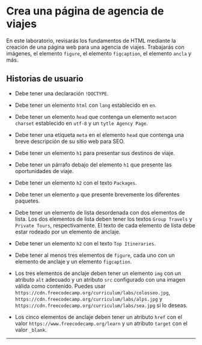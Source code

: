 # Crea una página de agencia de viajes

En este laboratorio, revisarás los fundamentos de HTML mediante la creación de una página web para una agencia de viajes.
Trabajarás con imágenes, el elemento `figure`, el elemento `figcaption`, el elemento `ancla` y más.

## Historias de usuario

- Debe tener una declaración `!DOCTYPE`.

- Debe tener un elemento `html` con `lang` establecido en `en`.

- Debe tener un elemento `head` que contenga un elemento `meta`con `charset` establecido en `utf-8` y un `tytle Agency Page`.

- Debe tener una etiqueta `meta` en el elemento `head` que contenga una breve descripción de su sitio web para SEO.

- Debe tener un elemento `h1` para presentar sus destinos de viaje.

- Debe tener un párrafo debajo del elemento `h1` que presente las oportunidades de viaje.

- Debe tener un elemento `h2` con el texto `Packages`.

- Debe tener un elemento `p` que presente brevemente los diferentes paquetes.

- Debe tener un elemento de lista desordenada con dos elementos de lista. Los dos elementos de lista deben tener los textos `Group Travels` y `Private Tours`, respectivamente. El texto de cada elemento de lista debe estar rodeado por un elemento de anclaje.

- Debe tener un elemento `h2` con el texto `Top Itineraries`.

- Debe tener al menos tres elementos de `figure`, cada uno con un elemento de anclaje y un elemento `figcaption`.

- Los tres elementos de anclaje deben tener un elemento `img` con un atributo `alt` adecuado y un atributo `src` configurado con una imagen válida como contenido. Puedes usar `https://cdn.freecodecamp.org/curriculum/labs/colosseo.jpg`, `https://cdn.freecodecamp.org/curriculum/labs/alps.jpg` y `https://cdn.freecodecamp.org/curriculum/labs/sea.jpg` si lo deseas.

- Los cinco elementos de anclaje deben tener un atributo `href` con el valor `https://www.freecodecamp.org/learn` y un atributo `target` con el valor `_blank`.

---
